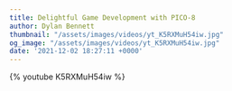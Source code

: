 ```yaml
---
title: Delightful Game Development with PICO-8
author: Dylan Bennett
thumbnail: "/assets/images/videos/yt_K5RXMuH54iw.jpg"
og_image: "/assets/images/videos/yt_K5RXMuH54iw.jpg"
date: '2021-12-02 18:27:11 +0000'
---
```


{% youtube K5RXMuH54iw %}